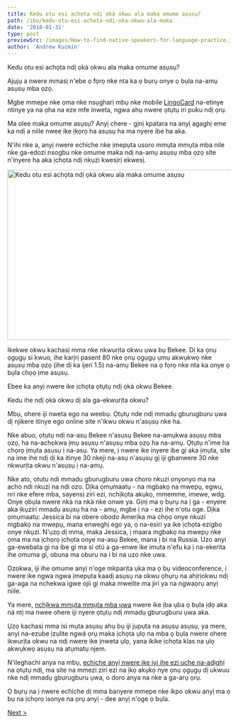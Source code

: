 ```yaml
---
title: Kedu otu esi achọta ndị ọkà okwu ala maka omume asụsụ?
path: /ibo/kedu-otu-esi-achota-ndi-oka-okwu-ala-maka
date: '2018-01-31'
type: post
previewSrc: /images/How-to-find-native-speakers-for-language-practice.jpg
author: 'Andrew Kuzmin'
---
```


Kedu otu esi achọta ndị ọkà okwu ala maka omume asụsụ?

Ajụjụ a nwere mmasị n'ebe ọ fọrọ nke nta ka ọ bụrụ onye ọ bụla na-amụ asụsụ mba ọzọ.

Mgbe mmepe nke ọma nke nsụgharị mbụ nke mobile <a href="https://ibo.lingocard.com/#free-mobile-app">LingoCard</a> na-etinye ntinye ya na ọha na eze mfe inweta, ngwa ahụ nwere ọtụtụ iri puku ndị ọrụ.

Ma olee maka omume asụsụ? Anyị chere - gịnị kpatara na anyị agaghị eme ka ndị a niile nwee ike ịkọrọ ha asụsụ ha ma nyere ibe ha aka.

N'ihi nke a, anyị nwere echiche nke ịmepụta usoro mmụta mmụta mba nile nke ga-edozi nsogbu nke omume maka ndị na-amụ asụsụ mba ọzọ site n'inyere ha aka ịchọta ndị nkụzi kwesịrị ekwesị.

<img class="aligncenter wp-image-78 size-full" src="../images/platform/social-network.jpg" alt="Kedu otu esi achọta ndị ọkà okwu ala maka omume asụsụ" width="628" height="383" />

Ikekwe okwu kachasị mma nke nkwurịta okwu ụwa bụ Bekee. Dị ka ọnụ ọgụgụ si kwuo, ihe karịrị pasent 80 nke ọnụ ọgụgụ ụmụ akwụkwọ nke asụsụ mba ọzọ (ihe dị ka ijeri 1.5) na-amụ Bekee na ọ fọrọ nke nta ka onye ọ bụla chọọ ịme asụsụ.

Ebee ka anyị nwere ike ịchọta ọtụtụ ndị ọkà okwu Bekee.

Kedu ihe ndị ọkà okwu dị ala ga-ekwurịta okwu?

Mbụ, ohere iji nweta ego na weebụ. Ọtụtụ nde ndị mmadụ gburugburu ụwa dị njikere itinye ego online site n'ikwu okwu n'asụsụ nke ha.

Nke abuo, ọtụtụ ndị na-asụ Bekee n'asụsụ Bekee na-amụkwa asụsụ mba ọzọ, ha na-achọkwa ịmụ asụsụ n'asụsụ mba ọzọ ha na-amụ. Ọtụtụ n'ime ha chọrọ ịmụta asụsụ ị na-asụ. Ya mere, ị nwere ike inyere ibe gị aka ịmụta, site na ime ihe ndị dị ka itinye 30 nkeji na-asụ n'asụsụ gị iji gbanwere 30 nke nkwurịta okwu n'asụsụ ị na-amụ.

Nke ato, otutu ndi mmadu gburugburu uwa choro nkuzi onyonyo ma na acho ndi nkuzi na ndi ozo. Dịka ọmụmaatụ - na mgbakọ na mwepụ, egwu, nri nke efere mba, sayensị ziri ezi, nchịkọta akụkọ, mmemme, imewe, wdg. Onye ọbụla nwere nkà na nkà nke onwe ya. Gịnị ma ọ bụrụ na ị ga - enyere aka ịkụziri mmadụ asụsụ ha na - amụ, mgbe ị na - ezi ihe n'otu oge. Dịka ọmụmaatụ: Jessica bi na obere obodo Amerịka ma chọọ onye nkuzi mgbakọ na mwepụ, mana enweghị ego ya, ọ na-esiri ya ike ịchọta ezigbo onye nkụzi. N'ụzọ dị mma, maka Jessica, ị maara mgbakọ na mwepụ nke ọma ma na ịchọrọ ịchọta onye na-asụ Bekee, mana ị bi na Russia. Uzo anyi ga-ewebata gi na ibe gi ma si otú a ga-enwe ike imuta n'efu ka ị na-ekerita ihe omuma gi, obuna ma oburu na i bi na uzo nke uwa.

Ọzọkwa, iji ihe omume anyị n'oge mkparịta ụka ma ọ bụ videoconference, ị nwere ike ngwa ngwa ịmepụta kaadị asụsụ na okwu ọhụrụ na ahịrịokwu ndị ga-aga na nchekwa igwe ojii gị maka mwelite ma jiri ya na ngwaọrụ anyị niile.

Ya mere, <a href="https://ibo.lingocard.com/platform/">nchịkwa mmụta mmụta mba ụwa</a> nwere ike ịba ụba ọ bụla ịdọ aka ná ntị ma nwee ohere iji nyere ọtụtụ ndị mmadụ gburugburu ụwa aka.

Ụzọ kachasị mma isi mụta asụsụ ahụ bụ iji jupụta na asụsụ asụsụ, ya mere, anyị na-ezube ịzụlite ngwá ọrụ maka ịchọta ụlọ na mba ọ bụla nwere ohere ikwurịta okwu na ndị nwere ike ịnweta ụlọ, yana ikike ịchọta klas na ụlọ akwụkwọ asụsụ na atụmatụ njem.

N'ileghachi anya na mbụ, <a href="/ibo/?lang=ibo">echiche anyị nwere ike iyi ihe ezi uche na-adịghị</a> na ọtụtụ ndị, ma site na mmezi ziri ezi na ịkọ akụkọ nye ọnụ ọgụgụ dị ukwuu nke ndị mmadụ gburugburu ụwa, o doro anya na nke a ga-arụ ọrụ.

Ọ bụrụ na ị nwere echiche dị mma banyere mmepe nke ikpo okwu anyị ma ọ bụ na ịchọrọ isonye na ọrụ anyị - dee anyị n'oge ọ bụla.

<a href="/ibo/kedu-otu-esi-amuta-asusu-bekee-ngwa-ngwa">Next ></a>

